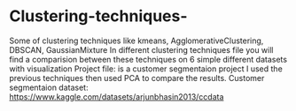 # Clustering-techniques-
Some of clustering techniques like kmeans, AgglomerativeClustering, DBSCAN, GaussianMixture
In different clustering techniques file you will find a comparision between these techniques on 6 simple different datasets with visualization
Project file: is a customer segmentaion project I used the previous techniques then used PCA to compare the results.
Customer segmentaion dataset: https://www.kaggle.com/datasets/arjunbhasin2013/ccdata
